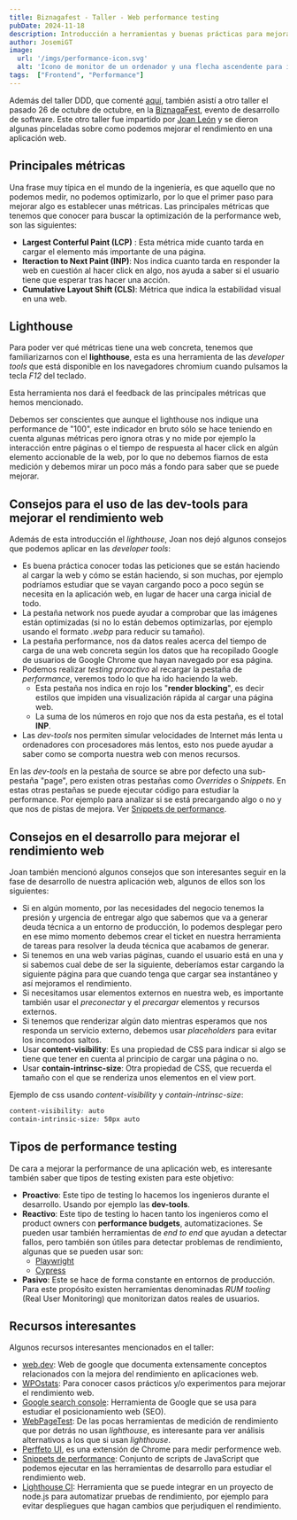 ```yaml
---
title: Biznagafest - Taller - Web performance testing
pubDate: 2024-11-18
description: Introducción a herramientas y buenas prácticas para mejorar el rendimiento de una web.
author: JosemiGT
image:
  url: '/imgs/performance-icon.svg'
  alt: 'Ícono de monitor de un ordenador y una flecha ascendente para indicar performance.'
tags:  ["Frontend", "Performance"]
---
```


Además del taller DDD, que comenté [aquí](./biznagafest-taller-ddd-refactoring), también asistí a otro taller el pasado 26 de octubre de octubre, en la [BiznagaFest](https://www.biznagafest.com/), evento de desarrollo de software. Este otro taller fue impartido por [Joan León](https://bsky.app/profile/nucliweb.net) y se dieron algunas pinceladas sobre como podemos mejorar el rendimiento en una aplicación web.

## Principales métricas

Una frase muy típica en el mundo de la ingeniería, es que aquello que no podemos medir, no podemos optimizarlo, por lo que el primer paso para mejorar algo es establecer unas métricas. Las principales métricas que tenemos que conocer para buscar la optimización de la performance web, son las siguientes:

- **Largest Conterful Paint (LCP)** : Esta métrica mide cuanto tarda en cargar el elemento más importante de una página.
- **Iteraction to Next Paint (INP)**: Nos indica cuanto tarda en responder  la web en cuestión al hacer click en algo, nos ayuda a saber si el usuario tiene que esperar tras hacer una acción.
- **Cumulative Layout Shift (CLS)**: Métrica que indica la estabilidad visual en una web. 

## Lighthouse

Para poder ver qué métricas tiene una web concreta, tenemos que familiarizarnos con el **lighthouse**, esta es una herramienta de las *developer tools* que está disponible en los navegadores chromium cuando pulsamos la tecla *F12* del teclado.

Esta herramienta nos dará el feedback de las principales métricas que hemos mencionado.

Debemos ser conscientes que aunque el lighthouse nos indique una performance de "100", este indicador en bruto sólo se hace teniendo en cuenta algunas métricas pero ignora otras y no mide por ejemplo la interacción entre páginas o el tiempo de respuesta al hacer click en algún elemento accionable de la web, por lo que no debemos fiarnos de esta medición y debemos mirar un poco más a fondo para saber que se puede mejorar.

## Consejos para el uso de las dev-tools para mejorar el rendimiento web

Además de esta introducción el *lighthouse*, Joan nos dejó algunos consejos que podemos aplicar en las *developer tools*:

- Es buena práctica conocer todas las peticiones que se están haciendo al cargar la web y cómo se están haciendo, si son muchas, por ejemplo podríamos estudiar que se vayan cargando poco a poco según se necesita en la aplicación web, en lugar de hacer una carga inicial de todo.
- La pestaña network nos puede ayudar a comprobar que las imágenes están optimizadas (si no lo están debemos optimizarlas, por ejemplo usando el formato *.webp* para reducir su tamaño).
- La pestaña performance, nos da datos reales acerca del tiempo de carga de una web concreta según los datos que ha recopilado Google de usuarios de Google Chrome que hayan navegado por esa página.
- Podemos realizar *testing proactivo* al recargar la pestaña de *performance*, veremos todo lo que ha ido haciendo la web. 
  - Esta pestaña nos indica en rojo los "**render blocking**", es decir estilos que impiden una visualización rápida al cargar una página web.
  - La suma de los números en rojo que nos da esta pestaña, es el total **INP**.
- Las *dev-tools* nos permiten simular velocidades de Internet más lenta u ordenadores con procesadores más lentos, esto nos puede ayudar a saber como se comporta nuestra web con menos recursos.

En las *dev-tools* en la pestaña de source se abre por defecto  una sub-pestaña "page", pero existen otras pestañas como *Overrides* o *Snippets*. En estas otras pestañas se puede ejecutar código para estudiar la performance. Por ejemplo para analizar si se está precargando algo o no y que nos de pistas de mejora. Ver [Snippets de performance](https://webperf-snippets.nucliweb.net/).

## Consejos en el desarrollo para mejorar el rendimiento web

Joan también mencionó algunos consejos que son interesantes seguir en la fase de desarrollo de nuestra aplicación web, algunos de ellos son los siguientes:

- Si en algún momento, por las necesidades del negocio tenemos la presión y urgencia de entregar algo que sabemos que va a generar deuda técnica a un entorno de producción, lo podemos desplegar pero en ese mimo momento debemos crear el ticket en nuestra herramienta de tareas para resolver la deuda técnica que acabamos de generar.
- Si tenemos en una web varias páginas, cuando el usuario está en una y si sabemos cual debe de ser la siguiente, deberíamos estar cargando la siguiente  página para que cuando tenga que cargar sea instantáneo y así mejoramos el rendimiento.
- Si necesitamos usar elementos externos en nuestra web, es importante también usar el *preconectar* y el *precargar* elementos y recursos externos.
- Si tenemos que  renderizar algún dato mientras esperamos que nos responda un servicio externo, debemos usar *placeholders* para evitar los incomodos saltos.
- Usar **content-visibility**: Es una propiedad de CSS para indicar si algo se tiene que tener en cuenta al principio de cargar una página o no.
- Usar **contain-intrinsc-size**: Otra propiedad de CSS, que recuerda el tamaño con el que se renderiza unos elementos en el view port.

Ejemplo de css usando *content-visibility*  y *contain-intrinsc-size*:

``` css
content-visibility: auto
contain-intrinsic-size: 50px auto
```

## Tipos de performance testing

De cara a mejorar la performance de una aplicación web, es interesante también saber que tipos de testing existen para este objetivo:

- **Proactivo**: Este tipo de testing lo hacemos los ingenieros durante el desarrollo. Usando por ejemplo las **dev-tools**.
- **Reactivo**: Este tipo de testing lo hacen tanto los ingenieros como el product owners con **performance budgets**, automatizaciones. Se pueden usar también herramientas de *end to end* que ayudan a detectar fallos, pero también son útiles para detectar problemas de rendimiento, algunas que se pueden usar son: 
  - [Playwright](https://playwright.dev/)
  - [Cypress](https://www.cypress.io/)
- **Pasivo**:  Este se hace de forma constante en entornos de producción. Para este propósito existen herramientas denominadas *RUM tooling* (Real User Monitoring) que monitorizan datos reales de usuarios.

## Recursos interesantes

Algunos recursos interesantes mencionados en el taller:

- [web.dev](https://web.dev/): Web de google que documenta extensamente conceptos relacionados con la mejora del rendimiento en aplicaciones web.
- [WPOstats](https://wpostats.com/): Para conocer casos prácticos y/o experimentos para mejorar el rendimiento web.
- [Google search console](https://search.google.com/search-console/about): Herramienta de Google que se usa para estudiar el posicionamiento web (SEO).
- [WebPageTest](https://www.webpagetest.org/): De las pocas herramientas de medición de rendimiento que por detrás no usan *lighthouse*, es interesante para ver análisis alternativos a los que si usan *lighthouse*.
- [Perffeto UI](https://chromewebstore.google.com/detail/perfetto-ui/lfmkphfpdbjijhpomgecfikhfohaoine), es una extensión de Chrome para medir performence web.
-  [Snippets de performance](https://webperf-snippets.nucliweb.net/): Conjunto de scripts de JavaScript que podemos ejecutar en las herramientas de desarrollo para estudiar el rendimiento web.
- [Lighthouse CI](https://github.com/GoogleChrome/lighthouse-ci): Herramienta que se puede integrar en un proyecto de node.js para automatizar pruebas de rendimiento, por ejemplo para evitar despliegues que hagan cambios que perjudiquen el rendimiento.

